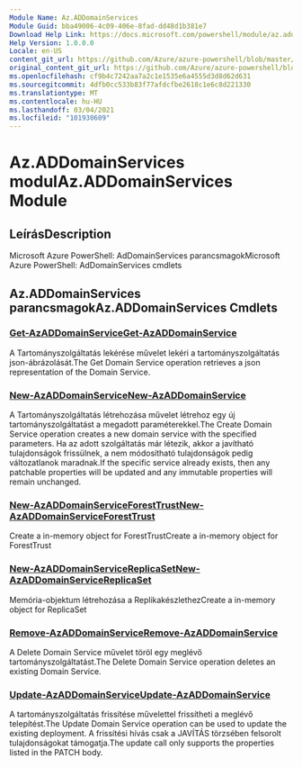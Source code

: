 ```yaml
---
Module Name: Az.ADDomainServices
Module Guid: bba49006-4c09-406e-8fad-dd48d1b381e7
Download Help Link: https://docs.microsoft.com/powershell/module/az.addomainservices
Help Version: 1.0.0.0
Locale: en-US
content_git_url: https://github.com/Azure/azure-powershell/blob/master/src/ADDomainServices/help/Az.ADDomainServices.md
original_content_git_url: https://github.com/Azure/azure-powershell/blob/master/src/ADDomainServices/help/Az.ADDomainServices.md
ms.openlocfilehash: cf9b4c7242aa7a2c1e1535e6a4555d3d8d62d631
ms.sourcegitcommit: 4dfb0cc533b83f77afdcfbe2618c1e6c8d221330
ms.translationtype: MT
ms.contentlocale: hu-HU
ms.lasthandoff: 03/04/2021
ms.locfileid: "101930609"
---
```

# <span data-ttu-id="4b197-101">Az.ADDomainServices modul</span><span class="sxs-lookup"><span data-stu-id="4b197-101">Az.ADDomainServices Module</span></span>
## <span data-ttu-id="4b197-102">Leírás</span><span class="sxs-lookup"><span data-stu-id="4b197-102">Description</span></span>
<span data-ttu-id="4b197-103">Microsoft Azure PowerShell: AdDomainServices parancsmagok</span><span class="sxs-lookup"><span data-stu-id="4b197-103">Microsoft Azure PowerShell: AdDomainServices cmdlets</span></span>

## <span data-ttu-id="4b197-104">Az.ADDomainServices parancsmagok</span><span class="sxs-lookup"><span data-stu-id="4b197-104">Az.ADDomainServices Cmdlets</span></span>
### [<span data-ttu-id="4b197-105">Get-AzADDomainService</span><span class="sxs-lookup"><span data-stu-id="4b197-105">Get-AzADDomainService</span></span>](Get-AzADDomainService.md)
<span data-ttu-id="4b197-106">A Tartományszolgáltatás lekérése művelet lekéri a tartományszolgáltatás json-ábrázolását.</span><span class="sxs-lookup"><span data-stu-id="4b197-106">The Get Domain Service operation retrieves a json representation of the Domain Service.</span></span>

### [<span data-ttu-id="4b197-107">New-AzADDomainService</span><span class="sxs-lookup"><span data-stu-id="4b197-107">New-AzADDomainService</span></span>](New-AzADDomainService.md)
<span data-ttu-id="4b197-108">A Tartományszolgáltatás létrehozása művelet létrehoz egy új tartományszolgáltatást a megadott paraméterekkel.</span><span class="sxs-lookup"><span data-stu-id="4b197-108">The Create Domain Service operation creates a new domain service with the specified parameters.</span></span>
<span data-ttu-id="4b197-109">Ha az adott szolgáltatás már létezik, akkor a javítható tulajdonságok frissülnek, a nem módosítható tulajdonságok pedig változatlanok maradnak.</span><span class="sxs-lookup"><span data-stu-id="4b197-109">If the specific service already exists, then any patchable properties will be updated and any immutable properties will remain unchanged.</span></span>

### [<span data-ttu-id="4b197-110">New-AzADDomainServiceForestTrust</span><span class="sxs-lookup"><span data-stu-id="4b197-110">New-AzADDomainServiceForestTrust</span></span>](New-AzADDomainServiceForestTrust.md)
<span data-ttu-id="4b197-111">Create a in-memory object for ForestTrust</span><span class="sxs-lookup"><span data-stu-id="4b197-111">Create a in-memory object for ForestTrust</span></span>

### [<span data-ttu-id="4b197-112">New-AzADDomainServiceReplicaSet</span><span class="sxs-lookup"><span data-stu-id="4b197-112">New-AzADDomainServiceReplicaSet</span></span>](New-AzADDomainServiceReplicaSet.md)
<span data-ttu-id="4b197-113">Memória-objektum létrehozása a Replikakészlethez</span><span class="sxs-lookup"><span data-stu-id="4b197-113">Create a in-memory object for ReplicaSet</span></span>

### [<span data-ttu-id="4b197-114">Remove-AzADDomainService</span><span class="sxs-lookup"><span data-stu-id="4b197-114">Remove-AzADDomainService</span></span>](Remove-AzADDomainService.md)
<span data-ttu-id="4b197-115">A Delete Domain Service művelet töröl egy meglévő tartományszolgáltatást.</span><span class="sxs-lookup"><span data-stu-id="4b197-115">The Delete Domain Service operation deletes an existing Domain Service.</span></span>

### [<span data-ttu-id="4b197-116">Update-AzADDomainService</span><span class="sxs-lookup"><span data-stu-id="4b197-116">Update-AzADDomainService</span></span>](Update-AzADDomainService.md)
<span data-ttu-id="4b197-117">A tartományszolgáltatás frissítése művelettel frissítheti a meglévő telepítést.</span><span class="sxs-lookup"><span data-stu-id="4b197-117">The Update Domain Service operation can be used to update the existing deployment.</span></span>
<span data-ttu-id="4b197-118">A frissítési hívás csak a JAVÍTÁS törzsében felsorolt tulajdonságokat támogatja.</span><span class="sxs-lookup"><span data-stu-id="4b197-118">The update call only supports the properties listed in the PATCH body.</span></span>

